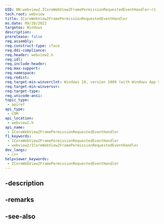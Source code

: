 ```yaml
---
UID: NN:webview2.ICoreWebView2FramePermissionRequestedEventHandler~r1
tech.root: webview
title: ICoreWebView2FramePermissionRequestedEventHandler
ms.date: 09/20/2022
targetos: Windows
description: 
prerelease: false
req.assembly: 
req.construct-type: iface
req.ddi-compliance: 
req.header: webview2.h
req.idl: 
req.include-header: 
req.max-support: 
req.namespace: 
req.redist: 
req.target-min-winverclnt: Windows 10, version 1809 (with Windows App SDK 1.1 or later)
req.target-min-winversvr: 
req.target-type: 
req.unicode-ansi: 
topic_type:
 - apiref
api_type:
 - COM
api_location:
 - webview2.h
api_name:
 - ICoreWebView2FramePermissionRequestedEventHandler
f1_keywords:
 - ICoreWebView2FramePermissionRequestedEventHandler
 - webview2/ICoreWebView2FramePermissionRequestedEventHandler
dev_langs:
 - c++
helpviewer_keywords:
 - ICoreWebView2FramePermissionRequestedEventHandler
---
```


## -description

## -remarks

## -see-also

